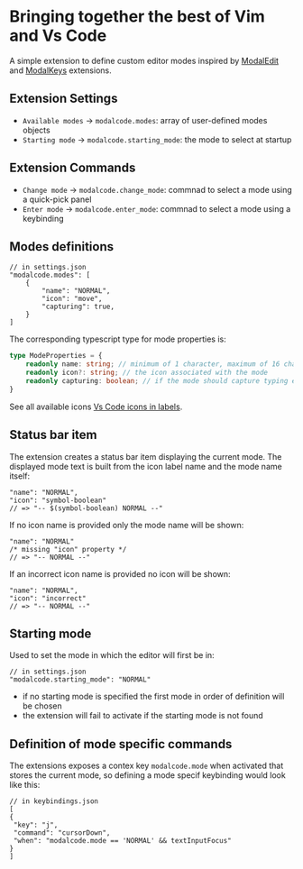 # Bringing together the best of Vim and Vs Code

A simple extension to define custom editor modes inspired by
[ModalEdit](https://github.com/johtela/vscode-modaledit) and
[ModalKeys](https://github.com/haberdashPI/vscode-modal-keys) extensions.

## Extension Settings

- `Available modes` -> `modalcode.modes`: array of user-defined modes objects
- `Starting mode` -> `modalcode.starting_mode`: the mode to select at startup

## Extension Commands

- `Change mode` -> `modalcode.change_mode`: commnad to select a mode using a quick-pick panel
- `Enter mode` -> `modalcode.enter_mode`: commnad to select a mode using a keybinding

## Modes definitions

``` jsonc
// in settings.json
"modalcode.modes": [
    {
        "name": "NORMAL",
        "icon": "move",
        "capturing": true,
    }
]
```

The corresponding typescript type for mode properties is:

```ts
type ModeProperties = {
    readonly name: string; // minimum of 1 character, maximum of 16 characters
    readonly icon?: string; // the icon associated with the mode
    readonly capturing: boolean; // if the mode should capture typing events
}
```

See all available icons [Vs Code icons in labels](https://code.visualstudio.com/api/references/icons-in-labels).

## Status bar item

The extension creates a status bar item displaying the current mode.
The displayed mode text is built from the icon label name and the mode name itself:

```jsonc
"name": "NORMAL",
"icon": "symbol-boolean"
// => "-- $(symbol-boolean) NORMAL --"
```

If no icon name is provided only the mode name will be shown:

``` jsonc
"name": "NORMAL"
/* missing "icon" property */
// => "-- NORMAL --"
```

If an incorrect icon name is provided no icon will be shown:

```jsonc
"name": "NORMAL",
"icon": "incorrect"
// => "-- NORMAL --"
```

## Starting mode

Used to set the mode in which the editor will first be in:

``` jsonc
// in settings.json
"modalcode.starting_mode": "NORMAL"
```

- if no starting mode is specified the first mode in order of definition will be chosen
- the extension will fail to activate if the starting mode is not found

## Definition of mode specific commands

The extensions exposes a contex key `modalcode.mode` when activated that stores the current mode,
so defining a mode specif keybinding would look like this:

``` jsonc
// in keybindings.json
[
{
 "key": "j",
 "command": "cursorDown",
 "when": "modalcode.mode == 'NORMAL' && textInputFocus"
}
]
```
